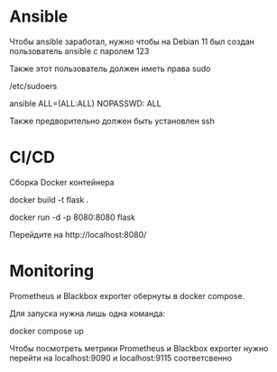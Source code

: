 # Ansible
Чтобы ansible заработал, нужно чтобы на Debian 11 был создан пользователь ansible с паролем 123

Также этот пользователь должен иметь права sudo

/etc/sudoers

ansible ALL=(ALL:ALL) NOPASSWD: ALL

Также предворительно должен быть установлен ssh

# CI/CD

Сборка Docker контейнера

docker build -t flask .

docker run -d -p 8080:8080 flask

Перейдите на http://localhost:8080/


# Monitoring

Prometheus и Blackbox exporter обернуты в docker compose.

Для запуска нужна лишь одна команда:

docker compose up

Чтобы посмотреть метрики Prometheus и Blackbox exporter нужно перейти на localhost:9090 и localhost:9115 соответсвенно


